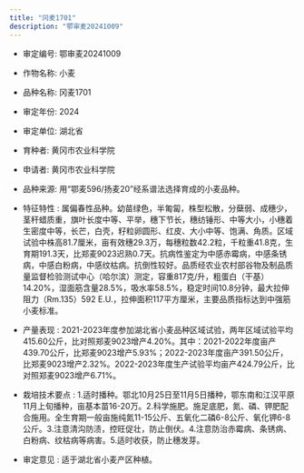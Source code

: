 ```yaml
---
title: "冈麦1701"
description: "鄂审麦20241009"
---
```

* 审定编号:  鄂审麦20241009

*  作物名称:  小麦

*  品种名称:  冈麦1701

*  审定年份:  2024

*  审定单位:  湖北省

* 育种者:  黄冈市农业科学院

*  申请者:  黄冈市农业科学院

*  品种来源:  用“鄂麦596/扬麦20”经系谱法选择育成的小麦品种。

*  特征特性 : 
属偏春性品种。幼苗绿色，半匍匐，株型松散，分蘖弱、成穗少，茎秆蜡质重，旗叶长度中等、平举，穗下节长，穗纺锤形、中等大小，小穗着生密度中等，长芒，白壳，籽粒卵圆形、红皮、大小中等、饱满、角质。区域试验中株高81.7厘米，亩有效穗29.3万，每穗粒数42.2粒，千粒重41.8克，生育期191.3天，比郑麦9023迟熟0.7天。抗病性鉴定为中感赤霉病，中感条锈病，中感白粉病，中感纹枯病。抗倒性较好。品质经农业农村部谷物及制品质量监督检验测试中心（哈尔滨）测定，容重817克/升，粗蛋白（干基）14.20%，湿面筋含量28.5%，吸水率58.5%，稳定时间10.8分钟，最大拉伸阻力（Rm.135）592 E.U.，拉伸面积117平方厘米，主要品质指标达到中强筋小麦标准。
 
*  产量表现 : 
2021-2023年度参加湖北省小麦品种区域试验，两年区域试验平均415.60公斤，比对照郑麦9023增产4.20%。其中：2021-2022年度亩产439.70公斤，比郑麦9023增产5.93%；2022-2023年度亩产391.50公斤，比郑麦9023增产2.32%。2022-2023年度生产试验平均亩产424.79公斤，比对照郑麦9023增产6.71%。

*  栽培技术要点 : 
1.适时播种。鄂北10月25日至11月5日播种，鄂东南和江汉平原11月上旬播种，亩基本苗16-20万。2.科学施肥。施足底肥，氮、磷、钾肥配合施用。全生育期一般亩施纯氮11-15公斤、五氧化二磷6-8公斤、氧化钾6-8公斤。3.注意清沟防渍，控旺促壮，防止倒伏。4.注意防治赤霉病、条锈病、白粉病、纹枯病等病害。5.适时收获，防止穗发芽。

*  审定意见 : 
适于湖北省小麦产区种植。
